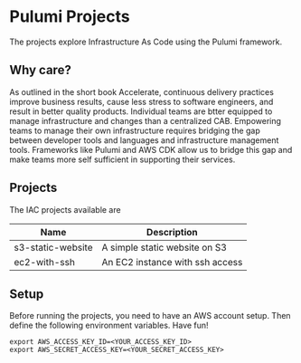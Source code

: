 # Pulumi Projects
The projects explore Infrastructure As Code using the Pulumi framework.

## Why care? 
As outlined in the short  book Accelerate, continuous delivery practices improve business results, cause less stress to software engineers, and result in better quality products. Individual teams are btter equipped to manage infrastructure and changes than a centralized CAB. Empowering teams to manage their own infrastructure requires bridging the gap between developer tools and languages and infrastructure management tools. Frameworks like Pulumi and AWS CDK allow us to bridge this gap and make teams more self sufficient in supporting their services.

## Projects
The IAC projects available are

| Name  | Description |
| ------------- | ------------- |
| s3-static-website  | A simple static website on S3  |
| ec2-with-ssh  | An EC2 instance with ssh access  |

## Setup
Before running the projects, you need to have an AWS account setup. Then define the following environment variables. Have fun!
```
export AWS_ACCESS_KEY_ID=<YOUR_ACCESS_KEY_ID>
export AWS_SECRET_ACCESS_KEY=<YOUR_SECRET_ACCESS_KEY>
```